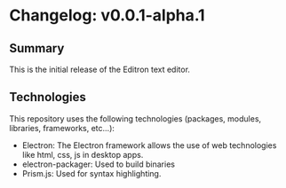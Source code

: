 # Changelog: v0.0.1-alpha.1

## Summary
This is the initial release of the Editron text editor.

## Technologies
This repository uses the following technologies (packages, modules, libraries, frameworks, etc...):
- Electron: The Electron framework allows the use of web technologies like html, css, js in desktop apps.
- electron-packager: Used to build binaries
- Prism.js: Used for syntax highlighting.
